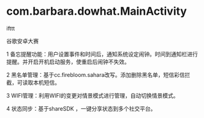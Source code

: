 com.barbara.dowhat.MainActivity
===============================

ifttt

谷歌安卓大赛

1
备忘提醒功能：用户设置事件和时间后，通知系统设定闹钟。时间到通知栏进行提醒。并开启开机启动服务，使重启后闹钟不失效。

2
黑名单管理：基于cc.firebloom.sahara改写。添加删除黑名单，短信彩信拦截，可读取本机短信。

3
WIFI管理：利用WIFI的变更对情景模式进行管理，自动切换情景模式。

4
状态同步：基于shareSDK ，一键分享状态到多个社交平台。
